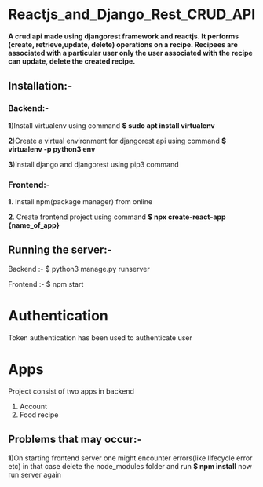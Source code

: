 # Reactjs_and_Django_Rest_CRUD_API
**A crud api made using djangorest framework and reactjs. It performs (create, retrieve,update, delete) operations on a recipe.
Recipees are associated with a particular user only the user associated with the recipe can update, delete the created recipe.**

## Installation:-

### Backend:-
**1**)Install virtualenv using command **$ sudo apt install virtualenv**

**2**)Create a virtual environment for djangorest api using command **$ virtualenv -p python3 env**

**3**)Install django and djangorest using pip3 command

### Frontend:-

**1**. Install npm(package manager) from online

**2**. Create frontend project using command **$ npx create-react-app {name_of_app}**

## Running the server:-

Backend :- $ python3 manage.py runserver

Frontend :- $ npm start

# Authentication

Token authentication has been used to authenticate user 

# Apps

Project consist of two apps in backend 
1. Account
2. Food recipe

## Problems that may occur:-

**1**)On starting frontend server one might encounter errors(like lifecycle error etc) in that case delete the node_modules folder and run **$ npm install** now run server again

